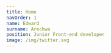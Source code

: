 ```yaml
---
title: Home
navOrder: 1
name: Edward
surname: Arechwa
position: Junior Front-end developer
image: /img/twitter.svg
---
```

